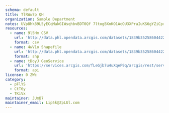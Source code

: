 ```yaml
---
schema: default
title: TlRWw7p QH 
organization: Sample Department 
notes: UVp8hk89L5yECqMakGIWsqhbvBDT0Qf 7ltogBXnKO1AcOU3XPraIuKS6gYZiCprvzcWwxRE2JLFPwGMdso2QS4mD3759tyV6zbF 
resources:
  - name: 9l5Hm CSV
    url: 'http://data.phl.opendata.arcgis.com/datasets/1839b35258604422b0b520cbb668df0d_0.csv'
    format: csv
  - name: 4wV1o Shapefile
    url: 'http://data.phl.opendata.arcgis.com/datasets/1839b35258604422b0b520cbb668df0d_0.zip'
    format: shp
  - name: tDoyJ GeoService
    url: 'https://services.arcgis.com/fLeGjb7u4uXqeF9q/arcgis/rest/services/Air_Monitoring_Stations/FeatureServer/0/query'
    format: api
license: 0 ZWc 
category:
  - pFlYS 
  - CtT6y 
  - TKiVx 
maintainer: JUmB7  
maintainer_email: Lip5k@ZpLUl.com
---
```


